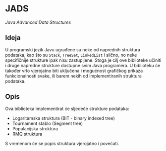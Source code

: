 JADS
====
*Java Advanced Data Structures*

Ideja
-----
U programski jezik Javu ugrađene su neke od naprednih struktura podataka, kao 
što su `Stack`, `TreeSet`, `LinkedList` i slično, no neke specifičnije strukture ipak
nisu zastupljene. Stoga je cilj ove biblioteke učiniti i druge napredne strukture 
dostupne svim Java programera. U biblioteku će također vrlo vjerojatno biti 
uključena i mogućnost grafičkog prikaza funkcionalnosti svake, ili barem nekih 
od implementiranih struktura podataka.

Opis
----
Ova biblioteka implementirat će sljedeće strukture podataka:
  - Logaritamska struktura (BIT - binary indexed tree)
  - Tournament stablo (Segment tree)
  - Populacijska struktura
  - RMQ struktura

S vremenom će se popis struktura vjerojatno i povećati.
